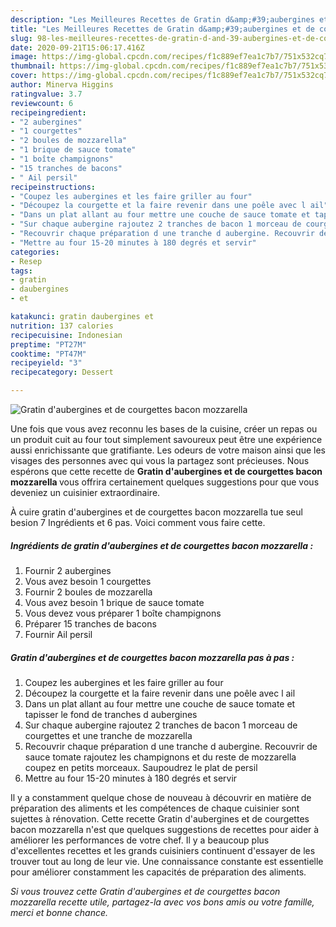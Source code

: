```yaml
---
description: "Les Meilleures Recettes de Gratin d&amp;#39;aubergines et de courgettes bacon mozzarella"
title: "Les Meilleures Recettes de Gratin d&amp;#39;aubergines et de courgettes bacon mozzarella"
slug: 98-les-meilleures-recettes-de-gratin-d-and-39-aubergines-et-de-courgettes-bacon-mozzarella
date: 2020-09-21T15:06:17.416Z
image: https://img-global.cpcdn.com/recipes/f1c889ef7ea1c7b7/751x532cq70/gratin-daubergines-et-de-courgettes-bacon-mozzarella-photo-principale-de-la-recette.jpg
thumbnail: https://img-global.cpcdn.com/recipes/f1c889ef7ea1c7b7/751x532cq70/gratin-daubergines-et-de-courgettes-bacon-mozzarella-photo-principale-de-la-recette.jpg
cover: https://img-global.cpcdn.com/recipes/f1c889ef7ea1c7b7/751x532cq70/gratin-daubergines-et-de-courgettes-bacon-mozzarella-photo-principale-de-la-recette.jpg
author: Minerva Higgins
ratingvalue: 3.7
reviewcount: 6
recipeingredient:
- "2 aubergines"
- "1 courgettes"
- "2 boules de mozzarella"
- "1 brique de sauce tomate"
- "1 boîte champignons"
- "15 tranches de bacons"
- " Ail persil"
recipeinstructions:
- "Coupez les aubergines et les faire griller au four"
- "Découpez la courgette et la faire revenir dans une poêle avec l ail"
- "Dans un plat allant au four mettre une couche de sauce tomate et tapisser le fond de tranches d aubergines"
- "Sur chaque aubergine rajoutez 2 tranches de bacon 1 morceau de courgettes et une tranche de mozzarella"
- "Recouvrir chaque préparation d une tranche d aubergine. Recouvrir de sauce tomate rajoutez les champignons et du reste de mozzarella coupez en petits morceaux. Saupoudrez le plat de persil"
- "Mettre au four 15-20 minutes à 180 degrés et servir"
categories:
- Resep
tags:
- gratin
- daubergines
- et

katakunci: gratin daubergines et 
nutrition: 137 calories
recipecuisine: Indonesian
preptime: "PT27M"
cooktime: "PT47M"
recipeyield: "3"
recipecategory: Dessert

---
```



![Gratin d&#39;aubergines et de courgettes bacon mozzarella](https://img-global.cpcdn.com/recipes/f1c889ef7ea1c7b7/751x532cq70/gratin-daubergines-et-de-courgettes-bacon-mozzarella-photo-principale-de-la-recette.jpg)

Une fois que vous avez reconnu les bases de la cuisine, créer un repas ou un produit cuit au four tout simplement savoureux peut être une expérience aussi enrichissante que gratifiante. Les odeurs de votre maison ainsi que les visages des personnes avec qui vous la partagez sont précieuses. Nous espérons que cette recette de <strong> Gratin d&#39;aubergines et de courgettes bacon mozzarella </strong> vous offrira certainement quelques suggestions pour que vous deveniez un cuisinier extraordinaire.

<!--inarticleads1-->

À cuire gratin d&#39;aubergines et de courgettes bacon mozzarella tue seul besion 7 Ingrédients et 6 pas. Voici comment vous faire cette.

##### Ingrédients de gratin d&#39;aubergines et de courgettes bacon mozzarella :

1. Fournir 2 aubergines
1. Vous avez besoin 1 courgettes
1. Fournir 2 boules de mozzarella
1. Vous avez besoin 1 brique de sauce tomate
1. Vous devez vous préparer 1 boîte champignons
1. Préparer 15 tranches de bacons
1. Fournir  Ail persil




<!--inarticleads2-->

##### Gratin d&#39;aubergines et de courgettes bacon mozzarella pas à pas :

1. Coupez les aubergines et les faire griller au four
1. Découpez la courgette et la faire revenir dans une poêle avec l ail
1. Dans un plat allant au four mettre une couche de sauce tomate et tapisser le fond de tranches d aubergines
1. Sur chaque aubergine rajoutez 2 tranches de bacon 1 morceau de courgettes et une tranche de mozzarella
1. Recouvrir chaque préparation d une tranche d aubergine. Recouvrir de sauce tomate rajoutez les champignons et du reste de mozzarella coupez en petits morceaux. Saupoudrez le plat de persil
1. Mettre au four 15-20 minutes à 180 degrés et servir




<!--inarticleads1-->

<p>
Il y a constamment quelque chose de nouveau à découvrir en matière de préparation des aliments et les compétences de chaque cuisinier sont sujettes à rénovation. Cette recette Gratin d&#39;aubergines et de courgettes bacon mozzarella n'est que quelques suggestions de recettes pour aider à améliorer les performances de votre chef. Il y a beaucoup plus d'excellentes recettes et les grands cuisiniers continuent d'essayer de les trouver tout au long de leur vie. Une connaissance constante est essentielle pour améliorer constamment les capacités de préparation des aliments.
</p>

<p>
<i>Si vous trouvez cette Gratin d&#39;aubergines et de courgettes bacon mozzarella recette utile, partagez-la avec vos bons amis ou votre famille, merci et bonne chance.</i>
</p>
